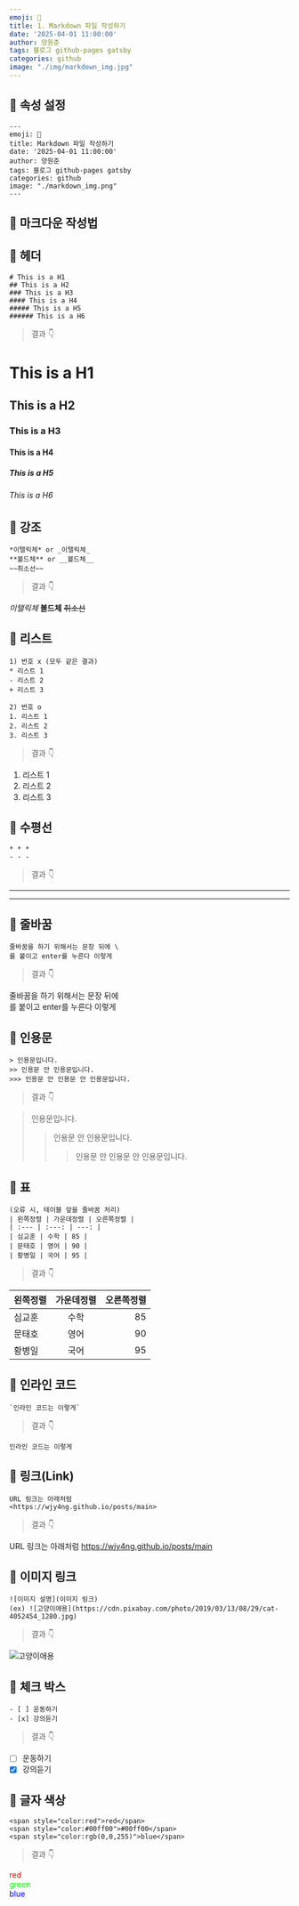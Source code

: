 ```yaml
---
emoji: 📝
title: 1. Markdown 파일 작성하기
date: '2025-04-01 11:00:00'
author: 양원준
tags: 블로그 github-pages gatsby
categories: github
image: "./img/markdown_img.jpg"
---
```


## 📌 속성 설정
```
---
emoji: 🔮
title: Markdown 파일 작성하기
date: '2025-04-01 11:00:00'
author: 양원준
tags: 블로그 github-pages gatsby
categories: github
image: "./markdown_img.png"
---
```

## 📌 마크다운 작성법
## 🔖 헤더

```
# This is a H1
## This is a H2
### This is a H3
#### This is a H4
##### This is a H5
###### This is a H6
```
> 결과 👇

# This is a H1
## This is a H2
### This is a H3
#### This is a H4
##### This is a H5
###### This is a H6



## 🔖 강조
```
*이탤릭체* or _이탤릭체_
**볼드체** or __볼드체__
~~취소선~~
```
> 결과 👇

*이탤릭체*
**볼드체**
~~취소선~~



## 🔖 리스트

```
1) 번호 x (모두 같은 결과)
* 리스트 1
- 리스트 2
+ 리스트 3

2) 번호 o
1. 리스트 1
2. 리스트 2
3. 리스트 3
```
> 결과 👇

1. 리스트 1
2. 리스트 2
3. 리스트 3



## 🔖 수평선
```
* * *
- - -
```
> 결과 👇

* * *
- - -



## 🔖 줄바꿈
```
줄바꿈을 하기 위해서는 문장 뒤에 \
를 붙이고 enter를 누른다 이렇게
```
> 결과 👇

줄바꿈을 하기 위해서는 문장 뒤에 \
를 붙이고 enter를 누른다 이렇게



## 🔖 인용문
```
> 인용문입니다.
>> 인용문 안 인용문입니다.
>>> 인용문 안 인용문 안 인용문입니다.
```
> 결과 👇

> 인용문입니다.
>> 인용문 안 인용문입니다.
>>> 인용문 안 인용문 안 인용문입니다.



## 🔖 표
```
(오류 시, 테이블 앞을 줄바꿈 처리)
| 왼쪽정렬 | 가운데정렬 | 오른쪽정렬 |
| :--- | :---: | ---: |
| 심교훈 | 수학 | 85 |
| 문태호 | 영어 | 90 |
| 황병일 | 국어 | 95 |
```
> 결과 👇

| 왼쪽정렬 | 가운데정렬 | 오른쪽정렬 |
| :--- | :---: | ---: |
| 심교훈 | 수학 | 85 |
| 문태호 | 영어 | 90 |
| 황병일 | 국어 | 95 |

## 🔖 인라인 코드
```
`인라인 코드는 이렇게`
```
> 결과 👇

`인라인 코드는 이렇게`

## 🔖 링크(Link)
```
URL 링크는 아래처럼
<https://wjy4ng.github.io/posts/main>
```
> 결과 👇

URL 링크는 아래처럼
<https://wjy4ng.github.io/posts/main>

## 🔖 이미지 링크
```
![이미지 설명](이미지 링크)
(ex) ![고양이애용](https://cdn.pixabay.com/photo/2019/03/13/08/29/cat-4052454_1280.jpg)
```

> 결과 👇

![고양이애용](https://cdn.pixabay.com/photo/2019/03/13/08/29/cat-4052454_1280.jpg)

## 🔖 체크 박스
```
- [ ] 운동하기
- [x] 강의듣기 
```
> 결과 👇

- [ ] 운동하기
- [x] 강의듣기

## 🔖 글자 색상
```
<span style="color:red">red</span>
<span style="color:#00ff00">#00ff00</span>
<span style="color:rgb(0,0,255)">blue</span>
```
> 결과 👇

<span style="color:red">red</span>\
<span style="color:#00ff00">green</span>\
<span style="color:rgb(0,0,255)">blue</span>

```toc
```